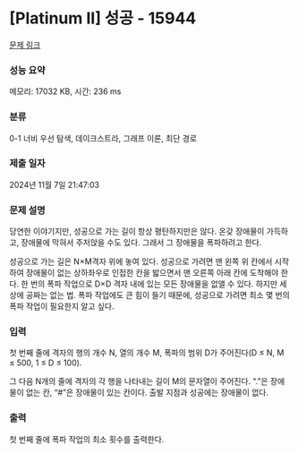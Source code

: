 # [Platinum II] 성공 - 15944 

[문제 링크](https://www.acmicpc.net/problem/15944) 

### 성능 요약

메모리: 17032 KB, 시간: 236 ms

### 분류

0-1 너비 우선 탐색, 데이크스트라, 그래프 이론, 최단 경로

### 제출 일자

2024년 11월 7일 21:47:03

### 문제 설명

<p>당연한 이야기지만, 성공으로 가는 길이 항상 평탄하지만은 않다. 온갖 장애물이 가득하고, 장애물에 막혀서 주저앉을 수도 있다. 그래서 그 장애물을 폭파하려고 한다.</p>

<p>성공으로 가는 길은 N×M격자 위에 놓여 있다. 성공으로 가려면 맨 왼쪽 위 칸에서 시작하여 장애물이 없는 상하좌우로 인접한 칸을 밟으면서 맨 오른쪽 아래 칸에 도착해야 한다. 한 번의 폭파 작업으로 D×D 격자 내에 있는 모든 장애물을 없앨 수 있다. 하지만 세상에 공짜는 없는 법. 폭파 작업에도 큰 힘이 들기 때문에, 성공으로 가려면 최소 몇 번의 폭파 작업이 필요한지 알고 싶다.</p>

### 입력 

 <p>첫 번째 줄에 격자의 행의 개수 N, 열의 개수 M, 폭파의 범위 D가 주어진다(D ≤ N, M ≤ 500, 1 ≤ D ≤ 100).</p>

<p>그 다음 N개의 줄에 격자의 각 행을 나타내는 길이 M의 문자열이 주어진다. “.”은 장애물이 없는 칸, “#”은 장애물이 있는 칸이다. 출발 지점과 성공에는 장애물이 없다.</p>

### 출력 

 <p>첫 번째 줄에 폭파 작업의 최소 횟수를 출력한다.</p>

